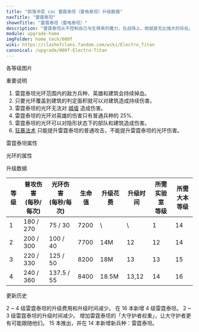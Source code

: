 ```yaml
---
title: "部落冲突 coc 雷霆泰坦（雷电泰坦）升级数据"
navTitle: "雷霆泰坦"
shownTitle: "雷霆泰坦（雷电泰坦）"
description: "雷霆泰坦从不控制自己与生俱来的魔力，在战场上，她就是无比强大的存在。她将自己的一部分魔力转化为一条威力十足的电鞭，而剩下的魔力则围绕在她身边，破坏周遭的一切。"
module: upgrade-home
imgFolder: home_tech/000f
wiki: https://clashofclans.fandom.com/wiki/Electro_Titan
canonical: /upgrade/000f-Electro-Titan
---
```


<UnitInfo :folder="$frontmatter.imgFolder" imgSrc="Electro_Titan_info.png" :imgAlt="$frontmatter.navTitle" :description="$frontmatter.description" />

<SmallTitle>各等级图片</SmallTitle>

<Panel>
    <UnitImgGroup :folder="$frontmatter.imgFolder">
        <UnitImg imgTitle="1 级" imgSrc="Electro_Titan1.png" />
        <UnitImg imgTitle="2 级" imgSrc="Electro_Titan2.png" />
        <UnitImg imgTitle="3 级" imgSrc="Electro_Titan3.png" />
        <UnitImg imgTitle="4 级" imgSrc="Electro_Titan4.png" />
    </UnitImgGroup>
</Panel>

<SmallTitle>重要说明</SmallTitle>

1. 雷霆泰坦光环范围内的敌方兵种、英雄和建筑会持续掉血。
2. 只要光环覆盖到建筑的判定面积就可以对建筑造成持续伤害。
3. 雷霆泰坦的光环无法对 [城墙](/upgrade/0300-Walls) 造成伤害。
4. 雷霆泰坦的光环对英雄的伤害只有普通兵种的 25%.
5. 雷霆泰坦的光环可以对隐形状态下的部队和建筑造成伤害。
6. [狂暴法术](/upgrade/0102-Rage-Spell) 只能提升雷霆泰坦的普通攻击，不能提升雷霆泰坦的光环伤害。

<SmallTitle>雷霆泰坦属性</SmallTitle>

<UnitProperties>
    <UnitProperty pKey="攻击偏好" pValue="无" />
    <UnitProperty pKey="普攻类型" pValue="单体伤害 (地面和空中)" />
    <UnitProperty pKey="普攻攻击速度" pValue="1.5 秒/次" />
    <UnitProperty pKey="普攻攻击距离" pValue="1.25 格" />
    <UnitProperty pKey="占据人口" pValue="32" />
    <UnitProperty pKey="移动速度" pValue="2 格/秒" />
    <UnitProperty pKey="所需训练营等级" pValue="16" />
    <UnitProperty pKey="所需大本等级" pValue="14" />
    <UnitProperty pKey="训练时间" pValue="360" trainingSystem="2022" />
</UnitProperties>

<SmallTitle>光环的属性</SmallTitle>

<UnitProperties>
    <UnitProperty pKey="作用类型" pValue="范围伤害 (地面和空中)" />
    <UnitProperty pKey="作用的目标" pValue="敌方部队和建筑" />
    <UnitProperty pKey="光环半径" pValue="3.5 格" />
    <UnitProperty pKey="光环攻击速度" pValue="0.4 秒/次" />
    <UnitProperty pKey="伤害衰减" pValue="对英雄只有 25% 伤害" />
</UnitProperties>

<SmallTitle>升级数据</SmallTitle>

<script setup>
const tableExtraInfo = [
    {
        "column": 4,
        "type": "cost",
        "gpClass": "research",
        "icon": "Elixir"
    },
    {
        "column": 5,
        "type": "time",
        "gpClass": "research"
    }
];
</script>

<UnitTable :tableExtraInfo="tableExtraInfo">

| 等级 |普攻伤害<br>(每秒/每次)|光环伤害<br>(每秒/每次)| 生命值 | 升级花费 |  升级时间 |所需实验室<br>等级|所需<br>大本等级|
| ---- |          ---        |           ---        |  ---- |   ----  |    ----   |      ----      |     ----      |
|   1  |      180 / 270      |        75 / 30       |  7200 |      \  |     \     |        1       |      14       |
|   2  |      200 / 300      |       100 / 40       |  7700 |    14M  |    12     |       12       |      14       |
|   3  |      220 / 330      |       125 / 50       |  8200 |    18M  |    13     |       13       |      15       |
|   4  |      240 / 360      |      137.5 / 55      |  8400 |  18.5M  |    13,12  |       14       |      16       |
</UnitTable>

<SmallTitle>更新历史</SmallTitle>

<Timeline>
    <TimelineItem date="2024/11/25">
        <TimelineRow>2 ~ 4 级雷霆泰坦的升级费用和升级时间减少。</TimelineRow>
    </TimelineItem>
    <TimelineItem date="2024/04/17">
        <TimelineRow>在 16 本新增 4 级雷霆泰坦。</TimelineRow>
    </TimelineItem>
    <TimelineItem date="2023/12/12">
        <TimelineRow>2 ~ 3 级雷霆泰坦的升级时间减少。</TimelineRow>
    </TimelineItem>
    <TimelineItem date="2023/05/15">
        <TimelineRow>增加雷霆泰坦的「大守护者权重」，让大守护者更有可能跟随他们。</TimelineRow>
    </TimelineItem>
    <TimelineItem date="2022/10/10">
        <TimelineRow>15 本推出，并在 14 本新增新兵种：雷霆泰坦。</TimelineRow>
    </TimelineItem>
    <TimelineItem :historyBottom="true" />
</Timeline>